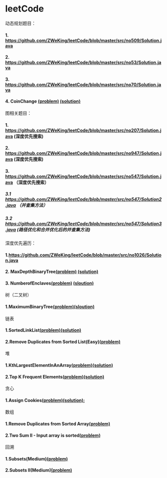 # leetCode

动态规划题目：
#### 1. https://github.com/ZWeKing/leetCode/blob/master/src/no509/Solution.java
#### 2. https://github.com/ZWeKing/leetCode/blob/master/src/no53/Solution.java
#### 3. https://github.com/ZWeKing/leetCode/blob/master/src/no70/Solution.java
#### 4. CoinChange [(problem)](https://leetcode.com/problems/coin-change/)  [(solution)](https://github.com/ZWeKing/leetCode/blob/master/src/no322/CoinChange.java)

图相关题目：
#### 1. https://github.com/ZWeKing/leetCode/blob/master/src/no207/Solution.java (深度优先搜索)
#### 2. https://github.com/ZWeKing/leetCode/blob/master/src/no947/Solution.java (深度优先搜索)
#### 3. https://github.com/ZWeKing/leetCode/blob/master/src/no547/Solution.java （深度优先搜索）
##### 3.1 https://github.com/ZWeKing/leetCode/blob/master/src/no547/Solution2.java （并查集方法）
##### 3.2 https://github.com/ZWeKing/leetCode/blob/master/src/no547/Solution3.java (路径优化和合并优化后的并查集方法)

深度优先遍历：
#### 1.https://github.com/ZWeKing/leetCode/blob/master/src/no1026/Solution.java
#### 2. MaxDepthBinaryTree[(problem)](https://leetcode.com/problems/maximum-depth-of-binary-tree/) [(solution)](https://github.com/ZWeKing/leetCode/blob/master/src/dfs/MaxDepthBinaryTree104Easy.java)
#### 3. NumberofEnclaves[(problem)](https://leetcode.com/problems/number-of-enclaves/) [(sloution)](https://github.com/ZWeKing/leetCode/blob/master/src/dfs/NumberofEnclaves1020Medium.java)

树（二叉树）
#### 1.MaximumBinaryTree[(problem)](https://leetcode.com/problems/maximum-binary-tree/)[(sloution)](https://github.com/ZWeKing/leetCode/blob/master/src/tree/MaximumBinaryTree654Medium.java)

链表
#### 1.SortedLinkList[(problem)](https://leetcode.com/problems/sort-list/)[(solution)](https://github.com/ZWeKing/leetCode/blob/master/src/linkedList/SortList148Medium.java)
#### 2.Remove Duplicates from Sorted List(Easy)[(problem)](https://leetcode.com/problems/remove-duplicates-from-sorted-list/)

堆
#### 1.KthLargestElementInAnArray[(problem)](https://leetcode.com/problems/kth-largest-element-in-an-array/)[(solution)](https://github.com/ZWeKing/leetCode/blob/master/src/heap/KthLargestElementInAnArray215Medium.java)
#### 2.Top K Frequent Elements[(problem)](https://leetcode.com/problems/top-k-frequent-elements/)[(solution)](https://github.com/ZWeKing/leetCode/blob/master/src/heap/TopKFrequentElements347Medium.java)
贪心
#### 1.Assign Cookies[(problem)](https://leetcode.com/problems/assign-cookies/)[(solution)](https://github.com/ZWeKing/leetCode/blob/master/src/greedy/AssignCookies455Easy.java);
数组
#### 1.Remove Duplicates from Sorted Array[(problem)](https://leetcode.com/problems/remove-duplicates-from-sorted-array/)
#### 2.Two Sum II - Input array is sorted[(problem)](https://leetcode.com/problems/two-sum-ii-input-array-is-sorted/)
回溯
#### 1.Subsets(Medium)[(problem)](https://leetcode.com/problems/subsets/)
#### 2.Subsets II(Medium)[(problem)](https://leetcode.com/problems/subsets-ii/)

